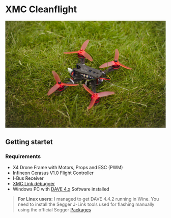 # XMC Cleanflight

![Drone](/img/drone-in-grass.jpg)

## Getting startet

### Requirements
* X4 Drone Frame with Motors, Props and ESC (PWM)
* Infineon Cerasus V1.0 Flight Controller
* I-Bus Receiver
* [XMC Link debugger](https://www.infineon.com/cms/en/product/evaluation-boards/kit_xmc_link_segger_v1/)
* Windows PC with [DAVE 4.x](https://infineoncommunity.com/dave-download_ID645) Software installed

> **For Linux users:** I managed to get DAVE 4.4.2 running in Wine. You need to install the Segger J-Link tools used for flashing manually using the official Segger [Packages](https://www.segger.com/downloads/jlink/#J-LinkSoftwareAndDocumentationPack)
